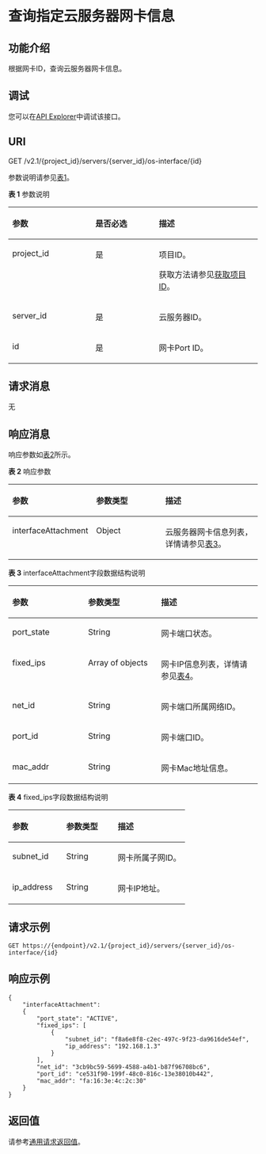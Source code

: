 # 查询指定云服务器网卡信息<a name="ecs_03_0802"></a>

## 功能介绍<a name="section44739342"></a>

根据网卡ID，查询云服务器网卡信息。

## 调试<a name="section926243314015"></a>

您可以在[API Explorer](https://apiexplorer.developer.huaweicloud.com/apiexplorer/doc?product=ECS&api=NovaShowServerInterface)中调试该接口。

## URI<a name="section901"></a>

GET /v2.1/\{project\_id\}/servers/\{server\_id\}/os-interface/\{id\}

参数说明请参见[表1](#table25654779)。

**表 1**  参数说明

<a name="table25654779"></a>
<table><thead align="left"><tr id="row30661937"><th class="cellrowborder" valign="top" width="33.33%" id="mcps1.2.4.1.1"><p id="p5187119"><a name="p5187119"></a><a name="p5187119"></a>参数</p>
</th>
<th class="cellrowborder" valign="top" width="25.44%" id="mcps1.2.4.1.2"><p id="p17503500"><a name="p17503500"></a><a name="p17503500"></a>是否必选</p>
</th>
<th class="cellrowborder" valign="top" width="41.23%" id="mcps1.2.4.1.3"><p id="p8497414"><a name="p8497414"></a><a name="p8497414"></a>描述</p>
</th>
</tr>
</thead>
<tbody><tr id="row52467932"><td class="cellrowborder" valign="top" width="33.33%" headers="mcps1.2.4.1.1 "><p id="p22044110"><a name="p22044110"></a><a name="p22044110"></a>project_id</p>
</td>
<td class="cellrowborder" valign="top" width="25.44%" headers="mcps1.2.4.1.2 "><p id="p40742509"><a name="p40742509"></a><a name="p40742509"></a>是</p>
</td>
<td class="cellrowborder" valign="top" width="41.23%" headers="mcps1.2.4.1.3 "><p id="p37593705"><a name="p37593705"></a><a name="p37593705"></a>项目ID。</p>
<p id="p1180512217438"><a name="p1180512217438"></a><a name="p1180512217438"></a>获取方法请参见<a href="获取项目ID.md">获取项目ID</a>。</p>
</td>
</tr>
<tr id="row3850232617435"><td class="cellrowborder" valign="top" width="33.33%" headers="mcps1.2.4.1.1 "><p id="p3575612917451"><a name="p3575612917451"></a><a name="p3575612917451"></a>server_id</p>
</td>
<td class="cellrowborder" valign="top" width="25.44%" headers="mcps1.2.4.1.2 "><p id="p1056536017451"><a name="p1056536017451"></a><a name="p1056536017451"></a>是</p>
</td>
<td class="cellrowborder" valign="top" width="41.23%" headers="mcps1.2.4.1.3 "><p id="p5048782717451"><a name="p5048782717451"></a><a name="p5048782717451"></a><span id="text29325455013"><a name="text29325455013"></a><a name="text29325455013"></a>云服务器</span>ID。</p>
</td>
</tr>
<tr id="row39171493"><td class="cellrowborder" valign="top" width="33.33%" headers="mcps1.2.4.1.1 "><p id="p18774354"><a name="p18774354"></a><a name="p18774354"></a>id</p>
</td>
<td class="cellrowborder" valign="top" width="25.44%" headers="mcps1.2.4.1.2 "><p id="p44327687"><a name="p44327687"></a><a name="p44327687"></a>是</p>
</td>
<td class="cellrowborder" valign="top" width="41.23%" headers="mcps1.2.4.1.3 "><p id="p21064308"><a name="p21064308"></a><a name="p21064308"></a>网卡Port ID。</p>
</td>
</tr>
</tbody>
</table>

## 请求消息<a name="section8117"></a>

无

## 响应消息<a name="section73053"></a>

响应参数如[表2](#table59131099)所示。

**表 2**  响应参数

<a name="table59131099"></a>
<table><thead align="left"><tr id="row30342446"><th class="cellrowborder" valign="top" width="30.64%" id="mcps1.2.4.1.1"><p id="p41819089"><a name="p41819089"></a><a name="p41819089"></a>参数</p>
</th>
<th class="cellrowborder" valign="top" width="28.76%" id="mcps1.2.4.1.2"><p id="p34008447"><a name="p34008447"></a><a name="p34008447"></a>参数类型</p>
</th>
<th class="cellrowborder" valign="top" width="40.6%" id="mcps1.2.4.1.3"><p id="p3220827"><a name="p3220827"></a><a name="p3220827"></a>描述</p>
</th>
</tr>
</thead>
<tbody><tr id="row59560431"><td class="cellrowborder" valign="top" width="30.64%" headers="mcps1.2.4.1.1 "><p id="p59665636"><a name="p59665636"></a><a name="p59665636"></a>interfaceAttachment</p>
</td>
<td class="cellrowborder" valign="top" width="28.76%" headers="mcps1.2.4.1.2 "><p id="p20239120"><a name="p20239120"></a><a name="p20239120"></a>Object</p>
</td>
<td class="cellrowborder" valign="top" width="40.6%" headers="mcps1.2.4.1.3 "><p id="p86059257225"><a name="p86059257225"></a><a name="p86059257225"></a><span id="text208921225115012"><a name="text208921225115012"></a><a name="text208921225115012"></a>云服务器</span>网卡信息列表，详情请参见<a href="#table24005299">表3</a>。</p>
</td>
</tr>
</tbody>
</table>

**表 3**  interfaceAttachment字段数据结构说明

<a name="table24005299"></a>
<table><thead align="left"><tr id="row46441279"><th class="cellrowborder" valign="top" width="30.39%" id="mcps1.2.4.1.1"><p id="p174601748143018"><a name="p174601748143018"></a><a name="p174601748143018"></a>参数</p>
</th>
<th class="cellrowborder" valign="top" width="29.26%" id="mcps1.2.4.1.2"><p id="p15460748163010"><a name="p15460748163010"></a><a name="p15460748163010"></a>参数类型</p>
</th>
<th class="cellrowborder" valign="top" width="40.35%" id="mcps1.2.4.1.3"><p id="p10460248123010"><a name="p10460248123010"></a><a name="p10460248123010"></a>描述</p>
</th>
</tr>
</thead>
<tbody><tr id="row64586077"><td class="cellrowborder" valign="top" width="30.39%" headers="mcps1.2.4.1.1 "><p id="p64089786"><a name="p64089786"></a><a name="p64089786"></a>port_state</p>
</td>
<td class="cellrowborder" valign="top" width="29.26%" headers="mcps1.2.4.1.2 "><p id="p56055356"><a name="p56055356"></a><a name="p56055356"></a>String</p>
</td>
<td class="cellrowborder" valign="top" width="40.35%" headers="mcps1.2.4.1.3 "><p id="p62165703"><a name="p62165703"></a><a name="p62165703"></a>网卡端口状态。</p>
</td>
</tr>
<tr id="row22620416"><td class="cellrowborder" valign="top" width="30.39%" headers="mcps1.2.4.1.1 "><p id="p20314447"><a name="p20314447"></a><a name="p20314447"></a>fixed_ips</p>
</td>
<td class="cellrowborder" valign="top" width="29.26%" headers="mcps1.2.4.1.2 "><p id="p4888719"><a name="p4888719"></a><a name="p4888719"></a>Array of objects</p>
</td>
<td class="cellrowborder" valign="top" width="40.35%" headers="mcps1.2.4.1.3 "><p id="p7106508"><a name="p7106508"></a><a name="p7106508"></a>网卡IP信息列表，详情请参见<a href="#table53180163">表4</a>。</p>
</td>
</tr>
<tr id="row63958576"><td class="cellrowborder" valign="top" width="30.39%" headers="mcps1.2.4.1.1 "><p id="p13262169"><a name="p13262169"></a><a name="p13262169"></a>net_id</p>
</td>
<td class="cellrowborder" valign="top" width="29.26%" headers="mcps1.2.4.1.2 "><p id="p40009126"><a name="p40009126"></a><a name="p40009126"></a>String</p>
</td>
<td class="cellrowborder" valign="top" width="40.35%" headers="mcps1.2.4.1.3 "><p id="p41406050"><a name="p41406050"></a><a name="p41406050"></a>网卡端口所属网络ID。</p>
</td>
</tr>
<tr id="row37110132"><td class="cellrowborder" valign="top" width="30.39%" headers="mcps1.2.4.1.1 "><p id="p53130720"><a name="p53130720"></a><a name="p53130720"></a>port_id</p>
</td>
<td class="cellrowborder" valign="top" width="29.26%" headers="mcps1.2.4.1.2 "><p id="p27217289"><a name="p27217289"></a><a name="p27217289"></a>String</p>
</td>
<td class="cellrowborder" valign="top" width="40.35%" headers="mcps1.2.4.1.3 "><p id="p44289360"><a name="p44289360"></a><a name="p44289360"></a>网卡端口ID。</p>
</td>
</tr>
<tr id="row63059925"><td class="cellrowborder" valign="top" width="30.39%" headers="mcps1.2.4.1.1 "><p id="p7580267"><a name="p7580267"></a><a name="p7580267"></a>mac_addr</p>
</td>
<td class="cellrowborder" valign="top" width="29.26%" headers="mcps1.2.4.1.2 "><p id="p6466753"><a name="p6466753"></a><a name="p6466753"></a>String</p>
</td>
<td class="cellrowborder" valign="top" width="40.35%" headers="mcps1.2.4.1.3 "><p id="p16643039"><a name="p16643039"></a><a name="p16643039"></a>网卡Mac地址信息。</p>
</td>
</tr>
</tbody>
</table>

**表 4**  fixed\_ips字段数据结构说明

<a name="table53180163"></a>
<table><thead align="left"><tr id="row34896342"><th class="cellrowborder" valign="top" width="30.516948305169482%" id="mcps1.2.4.1.1"><p id="p10906155214308"><a name="p10906155214308"></a><a name="p10906155214308"></a>参数</p>
</th>
<th class="cellrowborder" valign="top" width="29.1970802919708%" id="mcps1.2.4.1.2"><p id="p1490615524301"><a name="p1490615524301"></a><a name="p1490615524301"></a>参数类型</p>
</th>
<th class="cellrowborder" valign="top" width="40.28597140285971%" id="mcps1.2.4.1.3"><p id="p129069520307"><a name="p129069520307"></a><a name="p129069520307"></a>描述</p>
</th>
</tr>
</thead>
<tbody><tr id="row66523006"><td class="cellrowborder" valign="top" width="30.516948305169482%" headers="mcps1.2.4.1.1 "><p id="p64293480112230"><a name="p64293480112230"></a><a name="p64293480112230"></a>subnet_id</p>
</td>
<td class="cellrowborder" valign="top" width="29.1970802919708%" headers="mcps1.2.4.1.2 "><p id="p40389402112230"><a name="p40389402112230"></a><a name="p40389402112230"></a>String</p>
</td>
<td class="cellrowborder" valign="top" width="40.28597140285971%" headers="mcps1.2.4.1.3 "><p id="p50192196112230"><a name="p50192196112230"></a><a name="p50192196112230"></a>网卡所属子网ID。</p>
</td>
</tr>
<tr id="row12592542"><td class="cellrowborder" valign="top" width="30.516948305169482%" headers="mcps1.2.4.1.1 "><p id="p15780700112230"><a name="p15780700112230"></a><a name="p15780700112230"></a>ip_address</p>
</td>
<td class="cellrowborder" valign="top" width="29.1970802919708%" headers="mcps1.2.4.1.2 "><p id="p3168304112230"><a name="p3168304112230"></a><a name="p3168304112230"></a>String</p>
</td>
<td class="cellrowborder" valign="top" width="40.28597140285971%" headers="mcps1.2.4.1.3 "><p id="p27992537112230"><a name="p27992537112230"></a><a name="p27992537112230"></a>网卡IP地址。</p>
</td>
</tr>
</tbody>
</table>

## 请求示例<a name="section132471610203513"></a>

```
GET https://{endpoint}/v2.1/{project_id}/servers/{server_id}/os-interface/{id}
```

## 响应示例<a name="section1032435683014"></a>

```
{
    "interfaceAttachment": 
    {
        "port_state": "ACTIVE",
        "fixed_ips": [
            {
                "subnet_id": "f8a6e8f8-c2ec-497c-9f23-da9616de54ef",
                "ip_address": "192.168.1.3"
            }
        ],
        "net_id": "3cb9bc59-5699-4588-a4b1-b87f96708bc6",
        "port_id": "ce531f90-199f-48c0-816c-13e38010b442",
        "mac_addr": "fa:16:3e:4c:2c:30"
    }
}
```

## 返回值<a name="section657479"></a>

请参考[通用请求返回值](通用请求返回值.md)。

